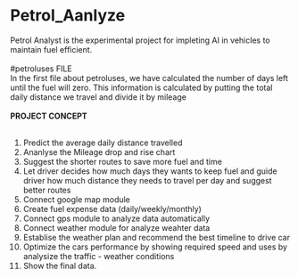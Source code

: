 # Petrol_Aanlyze
Petrol Analyst is the experimental project for impleting AI in vehicles to maintain fuel efficient. <br>
<br>
#petroluses FILE
<br>
In the first file about petroluses, we have calculated the number of days left until the fuel will zero. This information is calculated by putting the total daily distance we travel and divide it by mileage <br>
<br>
**__PROJECT CONCEPT__** <br>
<br>
1) Predict the average daily distance travelled<br>
2) Ananlyse the Mileage drop and rise chart<br>
3) Suggest the shorter routes to save more fuel and time<br>
4) Let driver decides how much days they wants to keep fuel and guide driver how much distance they needs to travel per day and suggest better routes<br>
5) Connect google map module<br>
6) Create fuel expense data (daily/weekly/monthly) <br>
7) Connect gps module to analyze data automatically<br>
8) Connect weather module for analyze weahter data<br>
9) Establise the weather plan and recommend the best timeline to drive car<br>
10) Optimize the cars performance by showing required speed and uses by analysize the traffic - weather conditions<br>
11) Show the final data.<br>
